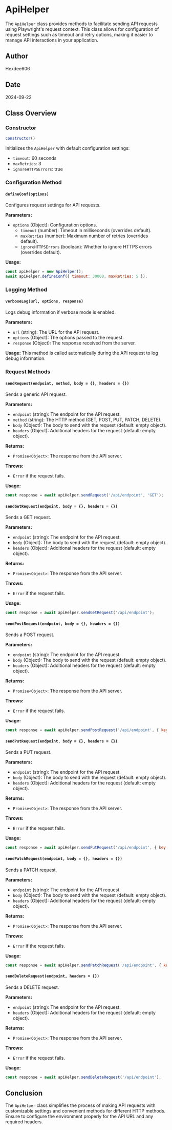 # ApiHelper

The `ApiHelper` class provides methods to facilitate sending API requests using Playwright's request context. This class allows for configuration of request settings such as timeout and retry options, making it easier to manage API interactions in your application.

## Author
Hexdee606

## Date
2024-09-22

## Class Overview

### Constructor
```javascript
constructor()
```
Initializes the `ApiHelper` with default configuration settings:
- `timeout`: 60 seconds
- `maxRetries`: 3
- `ignoreHTTPSErrors`: true

### Configuration Method

#### `defineConf(options)`
Configures request settings for API requests.

**Parameters:**
- `options` (Object): Configuration options.
    - `timeout` (number): Timeout in milliseconds (overrides default).
    - `maxRetries` (number): Maximum number of retries (overrides default).
    - `ignoreHTTPSErrors` (boolean): Whether to ignore HTTPS errors (overrides default).

**Usage:**
```javascript
const apiHelper = new ApiHelper();
await apiHelper.defineConf({ timeout: 30000, maxRetries: 5 });
```

### Logging Method

#### `verboseLog(url, options, response)`
Logs debug information if verbose mode is enabled.

**Parameters:**
- `url` (string): The URL for the API request.
- `options` (Object): The options passed to the request.
- `response` (Object): The response received from the server.

**Usage:**
This method is called automatically during the API request to log debug information.

### Request Methods

#### `sendRequest(endpoint, method, body = {}, headers = {})`
Sends a generic API request.

**Parameters:**
- `endpoint` (string): The endpoint for the API request.
- `method` (string): The HTTP method (GET, POST, PUT, PATCH, DELETE).
- `body` (Object): The body to send with the request (default: empty object).
- `headers` (Object): Additional headers for the request (default: empty object).

**Returns:**
- `Promise<Object>`: The response from the API server.

**Throws:**
- `Error` if the request fails.

**Usage:**
```javascript
const response = await apiHelper.sendRequest('/api/endpoint', 'GET');
```

#### `sendGetRequest(endpoint, body = {}, headers = {})`
Sends a GET request.

**Parameters:**
- `endpoint` (string): The endpoint for the API request.
- `body` (Object): The body to send with the request (default: empty object).
- `headers` (Object): Additional headers for the request (default: empty object).

**Returns:**
- `Promise<Object>`: The response from the API server.

**Throws:**
- `Error` if the request fails.

**Usage:**
```javascript
const response = await apiHelper.sendGetRequest('/api/endpoint');
```

#### `sendPostRequest(endpoint, body = {}, headers = {})`
Sends a POST request.

**Parameters:**
- `endpoint` (string): The endpoint for the API request.
- `body` (Object): The body to send with the request (default: empty object).
- `headers` (Object): Additional headers for the request (default: empty object).

**Returns:**
- `Promise<Object>`: The response from the API server.

**Throws:**
- `Error` if the request fails.

**Usage:**
```javascript
const response = await apiHelper.sendPostRequest('/api/endpoint', { key: 'value' });
```

#### `sendPutRequest(endpoint, body = {}, headers = {})`
Sends a PUT request.

**Parameters:**
- `endpoint` (string): The endpoint for the API request.
- `body` (Object): The body to send with the request (default: empty object).
- `headers` (Object): Additional headers for the request (default: empty object).

**Returns:**
- `Promise<Object>`: The response from the API server.

**Throws:**
- `Error` if the request fails.

**Usage:**
```javascript
const response = await apiHelper.sendPutRequest('/api/endpoint', { key: 'new value' });
```

#### `sendPatchRequest(endpoint, body = {}, headers = {})`
Sends a PATCH request.

**Parameters:**
- `endpoint` (string): The endpoint for the API request.
- `body` (Object): The body to send with the request (default: empty object).
- `headers` (Object): Additional headers for the request (default: empty object).

**Returns:**
- `Promise<Object>`: The response from the API server.

**Throws:**
- `Error` if the request fails.

**Usage:**
```javascript
const response = await apiHelper.sendPatchRequest('/api/endpoint', { key: 'updated value' });
```

#### `sendDeleteRequest(endpoint, headers = {})`
Sends a DELETE request.

**Parameters:**
- `endpoint` (string): The endpoint for the API request.
- `headers` (Object): Additional headers for the request (default: empty object).

**Returns:**
- `Promise<Object>`: The response from the API server.

**Throws:**
- `Error` if the request fails.

**Usage:**
```javascript
const response = await apiHelper.sendDeleteRequest('/api/endpoint');
```

## Conclusion
The `ApiHelper` class simplifies the process of making API requests with customizable settings and convenient methods for different HTTP methods. Ensure to configure the environment properly for the API URL and any required headers.